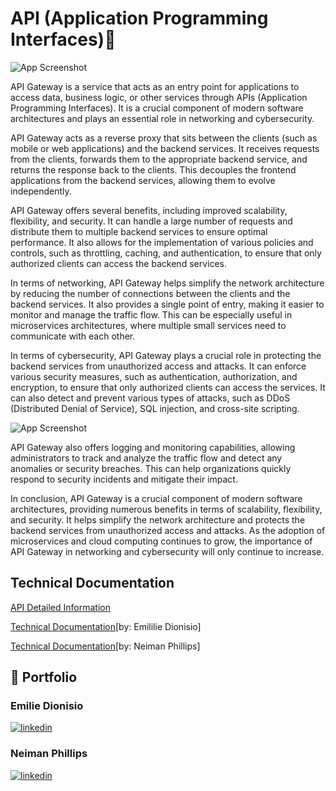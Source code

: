 
# API (Application Programming Interfaces)👋

![App Screenshot](https://drive.google.com/uc?export=view&id=1rxzGhW6orP_iGggyOpTBK9i-MatpVLuA)

API Gateway is a service that acts as an entry point for applications to access data, business logic, or other services through APIs (Application Programming Interfaces). It is a crucial component of modern software architectures and plays an essential role in networking and cybersecurity.

API Gateway acts as a reverse proxy that sits between the clients (such as mobile or web applications) and the backend services. It receives requests from the clients, forwards them to the appropriate backend service, and returns the response back to the clients. This decouples the frontend applications from the backend services, allowing them to evolve independently.

API Gateway offers several benefits, including improved scalability, flexibility, and security. It can handle a large number of requests and distribute them to multiple backend services to ensure optimal performance. It also allows for the implementation of various policies and controls, such as throttling, caching, and authentication, to ensure that only authorized clients can access the backend services.

In terms of networking, API Gateway helps simplify the network architecture by reducing the number of connections between the clients and the backend services. It also provides a single point of entry, making it easier to monitor and manage the traffic flow. This can be especially useful in microservices architectures, where multiple small services need to communicate with each other.

In terms of cybersecurity, API Gateway plays a crucial role in protecting the backend services from unauthorized access and attacks. It can enforce various security measures, such as authentication, authorization, and encryption, to ensure that only authorized clients can access the services. It can also detect and prevent various types of attacks, such as DDoS (Distributed Denial of Service), SQL injection, and cross-site scripting.


![App Screenshot](https://drive.google.com/uc?export=view&id=1SAbg1PGvZZ4W6wH_y1O03DEyGs0LBamX)

API Gateway also offers logging and monitoring capabilities, allowing administrators to track and analyze the traffic flow and detect any anomalies or security breaches. This can help organizations quickly respond to security incidents and mitigate their impact.

In conclusion, API Gateway is a crucial component of modern software architectures, providing numerous benefits in terms of scalability, flexibility, and security. It helps simplify the network architecture and protects the backend services from unauthorized access and attacks. As the adoption of microservices and cloud computing continues to grow, the importance of API Gateway in networking and cybersecurity will only continue to increase.



## Technical Documentation

[API Detailed Information](https://docs.google.com/document/d/1MQ03Is9H1w1KyiAEDCob0WV6TeXHTgwqo7NMqEljQJc/edit?usp=share_link)

[Technical Documentation](https://docs.google.com/document/d/1YA5fSLGdHHZcd9IHpXuNLxLMBFTlqUXmJwzYcVVQ9xE/edit?usp=share_link)[by: Emililie Dionisio]

[Technical Documentation](https://docs.google.com/document/d/1Nq6TrYQq8HVG1frYjyoTmuyEBSgA3XuCvOMCvMEv88c/edit?usp=share_link)[by: Neiman Phillips]


## 🔗 Portfolio
### Emilie Dionisio
[![linkedin](https://img.shields.io/badge/linkedin-0A66C2?style=for-the-badge&logo=linkedin&logoColor=white)](https://www.linkedin.com/in/emdionisio/)
### Neiman Phillips
[![linkedin](https://img.shields.io/badge/linkedin-0A66C2?style=for-the-badge&logo=linkedin&logoColor=white)](https://www.linkedin.com/in/neimanphillips/)

